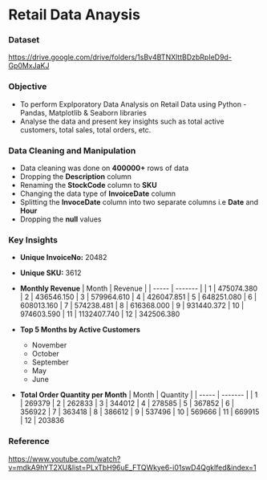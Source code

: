# Retail Data Anaysis 

### Dataset
https://drive.google.com/drive/folders/1sBv4BTNXlttBDzbRpIeD9d-Gp0MxJaKJ

### Objective
* To perform Explporatory Data Analysis on Retail Data using Python - Pandas, Matplotlib & Seaborn libraries
* Analyse the data and present key insights such as total active customers, total sales, total orders, etc.

### Data Cleaning and Manipulation
* Data cleaning was done on **400000+** rows of data
* Dropping the **Description** column
* Renaming the **StockCode** column to **SKU**
* Changing the data type of **InvoiceDate** column
* Splitting the **InvoceDate** column into two separate columns i.e **Date** and **Hour**
* Dropping the **null** values

### Key Insights
* **Unique InvoiceNo:** 20482
* **Unique SKU:** 3612
* **Monthly Revenue**
  | Month	| Revenue |
  | ----- | ------- |
  |   1	  | 475074.380
  |   2	  | 436546.150
  |   3	  | 579964.610
  |   4	  | 426047.851
  |   5	  | 648251.080
  |   6	  | 608013.160
  |   7	  | 574238.481
  |   8	  | 616368.000
  |   9	  | 931440.372
  |   10	| 974603.590
  |   11	| 1132407.740
  |   12  | 342506.380
  
 * **Top 5 Months by Active Customers**
    - November
    - October
    - September
    - May
    - June
   
  * **Total Order Quantity per Month**
    | Month	| Quantity |
    | ----- | -------  |
    |   1	  | 269379
    |   2	  | 262833
    |   3	  | 344012
    |   4	  | 278585
    |   5	  | 367852
    |   6	  | 356922
    |   7	  | 363418
    |   8	  | 386612
    |   9	  | 537496
    |   10	| 569666
    |   11	| 669915
    |   12  | 203836 
    
   ### Reference
   https://www.youtube.com/watch?v=mdkA9hYT2XU&list=PLxTbH96uE_FTQWkye6-i01swD4Qgklfed&index=1
